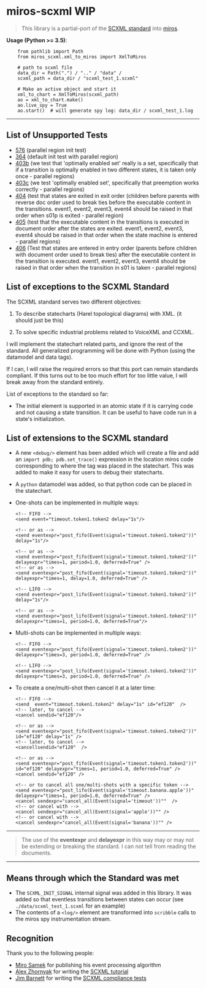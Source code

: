 # miros-scxml WIP

  > This library is a partial-port of the [SCXML standard](https://www.w3.org/TR/scxml/) into [miros](https://github.com/aleph2c/miros).

**Usage (Python >= 3.5)**:

        from pathlib import Path
        from miros_scxml.xml_to_miros import XmlToMiros
    
        # path to scxml file
        data_dir = Path(".") / ".." / "data" /
        scxml_path = data_dir / "scxml_test_1.scxml"
   
        # Make an active object and start it
        xml_to_chart = XmlToMiros(scxml_path)
        ao = xml_to_chart.make()
        ao.live_spy = True
        ao.start()  # will generate spy log: data_dir / scxml_test_1.log

----

## List of Unsupported Tests

* [576](https://www.w3.org/Voice/2013/scxml-irp/576/test576.txml) (parallel region init test)
* [364](https://www.w3.org/Voice/2013/scxml-irp/364/test364.txml) (default init test with parallel region)
* [403b](https://www.w3.org/Voice/2013/scxml-irp/403/test403b.txml) (we test that 'optimally enabled set' really is a set, specifically that if a transition is optimally enabled in
  two different states, it is taken only once - parallel regions)
* [403c](https://www.w3.org/Voice/2013/scxml-irp/403/test403c.txml) (we test 'optimally enabled set', specifically that preemption works correctly - parallel regions)
* [404](https://www.w3.org/Voice/2013/scxml-irp/404/test404.txml) (test that states are exited in exit order (children before parents with reverse doc order used to break ties before the executable content in the transitions.  event1, event2, event3, event4 should be raised in that order when s01p is exited - parallel region)
* [405](https://www.w3.org/Voice/2013/scxml-irp/405/test405.txml) (test that the executable content in the transitions is executed in document order after the states are exited. event1, event2, event3, event4 should be raised in that order when the state machine is entered - parallel regions)
* [406](https://www.w3.org/Voice/2013/scxml-irp/406/test406.txml) (Test that states are entered in entry order (parents before children with document order used to break ties) after the executable content in the transition is executed. event1, event2, event3, event4 should be raised in that order when the transition in s01 is taken - parallel regions)
  
## List of exceptions to the SCXML Standard

The SCXML standard serves two different objectives:  

1. To describe statecharts (Harel topological diagrams) with XML. (it should just be this)

2. To solve specific industrial problems related to VoiceXML and CCXML.

I will implement the statechart related parts, and ignore the rest of the standard.  All generalized programming will be done with Python (using the datamodel and data tags).

If I can, I will raise the required errors so that this port can remain standards compliant.  If this turns out to be too much effort for too little value, I will break away from the standard entirely.

List of exceptions to the standard so far:

* The initial element is supported in an atomic state if it is carrying code and not causing a state transition.  It can be useful to have code run in a state's initialization.

## List of extensions to the SCXML standard

* A new ``<debug/>`` element has been added which will create a file and add an ``import pdb; pdb.set_trace()`` expression in the location miros code corresponding to where the tag was placed in the statechart.  This was added to make it easy for users to debug their statecharts.
* A ``python`` datamodel was added, so that python code can be placed in the statechart.
* One-shots can be implemented in multiple ways:

      <!-- FIFO -->
      <send event="timeout.token1.token2 delay="1s"/>

      <!-- or as -->
      <send eventexpr="post_fifo(Event(signal='timeout.token1.token2'))" delay="1s"/>

      <!-- or as -->
      <send eventexpr="post_fifo(Event(signal='timeout.token1.token2'))" delayexpr="times=1, period=1.0, deferred=True" />
      <!-- or as -->
      <send eventexpr="post_fifo(Event(signal='timeout.token1.token2'))" delayexpr="times=1, delay=1.0, deferred=True" />

      <!-- LIFO -->
      <send eventexpr="post_lifo(Event(signal='timeout.token1.token2'))" delay="1s"/>

      <!-- or as -->
      <send eventexpr="post_lifo(Event(signal='timeout.token1.token2'))" delayexpr="times=1, period=1.0, deferred=True"/>

* Multi-shots can be implemented in multiple ways:

      <!-- FIFO -->
      <send eventexpr="post_fifo(Event(signal='timeout.token1.token2'))" delayexpr="times=3, period=1.0, deferred=True" />

      <!-- LIFO -->
      <send eventexpr="post_lifo(Event(signal='timeout.token1.token2'))" delayexpr="times=3, period=1.0, deferred=True" />

* To create a one/multi-shot then cancel it at a later time:

      <!-- FIFO -->
      <send  event="timeout.token1.token2" delay="1s" id="ef120"  />
      <!-- later, to cancel -->
      <cancel sendid="ef120"/>

      <!-- or as -->
      <send eventexpr="post_fifo(Event(signal='timeout.token1.token2'))" id="ef120" delay="1s" />
      <!-- later, to cancel -->
      <cancellsendid="ef120"  />

      <!-- or as -->
      <send eventexpr="post_fifo(Event(signal='timeout.token1.token2'))" id="ef120" delayexpr="times=1, period=1.0, deferred=True" />
      <cancel sendid="ef120" />

      <!-- or to cancel all one/multi-shots with a specific token -->
      <send eventexpr="post_lifo(Event(signal='timeout.banana.apple'))" delayexpr="times=1, period=1.0, deferred=True" />
      <cancel sendexpr="cancel_all(Event(signal='timeout'))""  />
      <!-- or cancel with -->
      <cancel sendexpr="cancel_all(Event(signal='apple'))"" />
      <!-- or cancel with -->
      <cancel sendexpr="cancel_all(Event(signal='banana'))"" />

---

  > The use of the **eventexpr** and **delayexpr** in this way may or may not be extending or breaking the standard.  I can not tell from reading the documents.

---

## Means through which the Standard was met

* The ``SCXML_INIT_SIGNAL`` internal signal was added in this library.  It was added so that eventless transitions between states can occur (see ``./data/scxml_test_1.scxml`` for an example)
* The contents of a ``<log/>`` element are transformed into ``scribble`` calls to the miros spy instrumentation stream.

## Recognition

Thank you to the following people:

* [Miro Samek](https://www.linkedin.com/in/samek) for publishing his event processing algorithm
* [Alex Zhornyak](https://github.com/alexzhornyak) for writing the [SCXML tutorial](https://github.com/alexzhornyak/SCXML-tutorial)
* [Jim Barnett](https://www.speechtechmag.com/Articles/Editorial/Feature/The-2014-Speech-Luminaries-98322.aspx) for writing the [SCXML compliance tests](https://www.w3.org/Voice/2013/scxml-irp/#tests)
